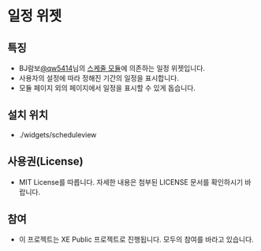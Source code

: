 # 일정 위젯

## 특징

* BJ람보[@qw5414](https://github.com/qw5414)님의 [스케줄 모듈](https://github.com/qw5414/xe-module-schedule)에 의존하는 일정 위젯입니다.
* 사용자의 설정에 따라 정해진 기간의 일정을 표시합니다.
* 모듈 페이지 외의 페이지에서 일정을 표시할 수 있게 돕습니다.

## 설치 위치

* ./widgets/scheduleview

## 사용권(License)

* MIT License를 따릅니다. 자세한 내용은 첨부된 LICENSE 문서를 확인하시기 바랍니다.

## 참여

* 이 프로젝트는 XE Public 프로젝트로 진행됩니다. 모두의 참여를 바라고 있습니다.